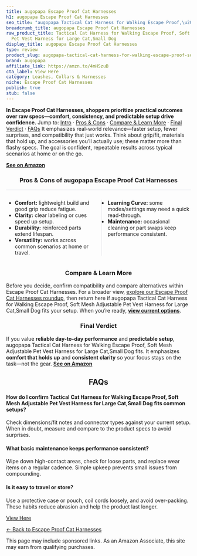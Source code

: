 ```yaml
---
title: augopapa Escape Proof Cat Harnesses
h1: augopapa Escape Proof Cat Harnesses
seo_title: "augopapa Tactical Cat Harness for Walking Escape Proof,\u2026"
breadcrumb_title: augopapa Escape Proof Cat Harnesses
raw_product_title: Tactical Cat Harness for Walking Escape Proof, Soft Mesh Adjustable
  Pet Vest Harness for Large Cat,Small Dog
display_title: augopapa Escape Proof Cat Harnesses
type: review
product_slug: augopapa-tactical-cat-harness-for-walking-escape-proof-soft-mesh-adjust-aac8c650
brand: augopapa
affiliate_link: https://amzn.to/4mHSzuB
cta_label: View Here
category: Leashes, Collars & Harnesses
niche: Escape Proof Cat Harnesses
publish: true
stub: false
---
```


<div id="intro" class="full-width"><p><strong>In Escape Proof Cat Harnesses, shoppers prioritize practical outcomes over raw specs&mdash;comfort, consistency, and predictable setup drive confidence.</strong> Jump to: <a href="#intro">Intro</a> · <a href="#pros-cons">Pros &amp; Cons</a> · <a href="#compare-more">Compare &amp; Learn More</a> · <a href="#verdict">Final Verdict</a> · <a href="#faqs">FAQs</a> It emphasizes real-world relevance&mdash;faster setup, fewer surprises, and compatibility that just works. Think about grip/fit, materials that hold up, and accessories you’ll actually use; these matter more than flashy specs. The goal is confident, repeatable results across typical scenarios at home or on the go.</p><p><a href="https://amzn.to/4mHSzuB" rel="nofollow sponsored noopener" target="_blank"><strong>See on Amazon</strong></a></p></div>
<h3 id="pros-cons" style="text-align:center;">Pros &amp; Cons of augopapa Escape Proof Cat Harnesses</h3>
<div class="pc-grid" style="display:grid;grid-template-columns:1fr 1fr;gap:16px;border-top:1px solid #e5e7eb;padding-top:12px;">
  <ul>
    <li><strong>Comfort:</strong> lightweight build and good grip reduce fatigue.</li>
    <li><strong>Clarity:</strong> clear labeling or cues speed up setup.</li>
    <li><strong>Durability:</strong> reinforced parts extend lifespan.</li>
    <li><strong>Versatility:</strong> works across common scenarios at home or travel.</li>
  </ul>
  <ul style="border-left:1px solid #e5e7eb;padding-left:16px;">
    <li><strong>Learning Curve:</strong> some modes/settings may need a quick read-through.</li>
    <li><strong>Maintenance:</strong> occasional cleaning or part swaps keep performance consistent.</li>
  </ul>
</div>


<h3 id="compare-more" style="text-align:center;">Compare &amp; Learn More</h3>
<p>Before you decide, confirm compatibility and compare alternatives within Escape Proof Cat Harnesses. For a broader view, <a href="#">explore our Escape Proof Cat Harnesses roundup</a>, then return here if augopapa Tactical Cat Harness for Walking Escape Proof, Soft Mesh Adjustable Pet Vest Harness for Large Cat,Small Dog fits your setup. When you’re ready, <a href="https://amzn.to/4mHSzuB" rel="nofollow sponsored noopener" target="_blank"><strong>view current options</strong></a>.</p>

<h3 id="verdict" style="text-align:center;">Final Verdict</h3>
<p>If you value <strong>reliable day-to-day performance</strong> and <strong>predictable setup</strong>, augopapa Tactical Cat Harness for Walking Escape Proof, Soft Mesh Adjustable Pet Vest Harness for Large Cat,Small Dog fits. It emphasizes <strong>comfort that holds up</strong> and <strong>consistent clarity</strong> so your focus stays on the task&mdash;not the gear. <a href="https://amzn.to/4mHSzuB" rel="nofollow sponsored noopener" target="_blank"><strong>See on Amazon</strong></a></p>

<h2 id="faqs" style="text-align:center;">FAQs</h2>
<h4><strong>How do I confirm Tactical Cat Harness for Walking Escape Proof, Soft Mesh Adjustable Pet Vest Harness for Large Cat,Small Dog fits common setups?</strong></h4>
<p>Check dimensions/fit notes and connector types against your current setup. When in doubt, measure and compare to the product specs to avoid surprises.</p>
<h4><strong>What basic maintenance keeps performance consistent?</strong></h4>
<p>Wipe down high-contact areas, check for loose parts, and replace wear items on a regular cadence. Simple upkeep prevents small issues from compounding.</p>
<h4><strong>Is it easy to travel or store?</strong></h4>
<p>Use a protective case or pouch, coil cords loosely, and avoid over-packing. These habits reduce abrasion and help the product last longer.</p>

<p><a class="btn" href="https://amzn.to/4mHSzuB" target="_blank" rel="nofollow sponsored noopener">View Here</a></p>
<p><a href="/roundups/leashes-collars-harnesses/escape-proof-cat-harnesses/">← Back to Escape Proof Cat Harnesses</a></p>
<aside class="disclosure">This page may include sponsored links. As an Amazon Associate, this site may earn from qualifying purchases.</aside>
